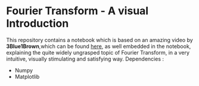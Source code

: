 # Fourier Transform - A visual Introduction
This repository contains a notebook which is based on an amazing video by <b>3Blue1Brown</b>,which can be found <a href = "https://www.youtube.com/watch?v=spUNpyF58BY">here</a>, as well embedded in the notebook, explaining the quite widely ungrasped topic of Fourier Transform, in a very intuitive, visually stimulating and satisfying way.
Dependencies :
* Numpy
* Matplotlib
